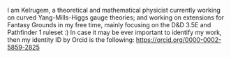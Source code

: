 I am Kelrugem, a theoretical and mathematical physicist currently working on curved Yang-Mills-Higgs gauge theories; and working on extensions for Fantasy Grounds in my free time, mainly focusing on the D&D 3.5E and Pathfinder 1 ruleset :) 
In case it may be ever important to identify my work, then my identity ID by Orcid is the following: https://orcid.org/0000-0002-5859-2825
